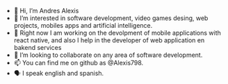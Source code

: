 - 👋 Hi, I’m Andres Alexis 
- 👀 I’m interested in software development, video games desing, web projects, mobiles apps and artificial intelligence.
- 🌱 Right now I am working on the devolpment of mobile applications with react native, and also I help in the developer of web application en bakend services
- 💞️ I’m looking to collaborate on any area of software development.
- 📫 You can find me on github as @Alexis798.
- 🗣️ I speak english and spanish.

<!---
Alexis798/Alexis798 is a ✨ special ✨ repository because its `README.md` (this file) appears on your GitHub profile.
You can click the Preview link to take a look at your changes.
--->
